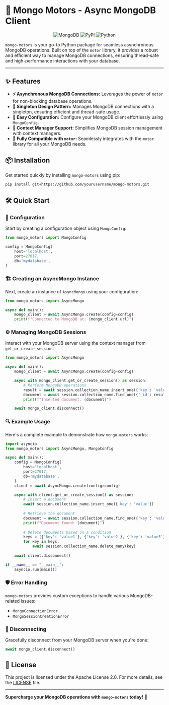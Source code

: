 # 🌱 Mongo Motors - Async MongoDB Client

<p align="center">
    <img src="https://img.shields.io/badge/MongoDB-47A248.svg?style=for-the-badge&logo=MongoDB&logoColor=white" alt="MongoDB">
    <img src="https://img.shields.io/badge/PyPI-3775A9.svg?style=for-the-badge&logo=PyPI&logoColor=white" alt="PyPI">
    <img src="https://img.shields.io/badge/python-3670A0?style=for-the-badge&logo=python&logoColor=ffdd54" alt="Python">
</p>

`mongo-motors` is your go-to Python package for seamless asynchronous MongoDB operations. Built on top of the `motor` library, it provides a robust and efficient way to manage MongoDB connections, ensuring thread-safe and high-performance interactions with your database.

---

## ✨ Features

- **⚡ Asynchronous MongoDB Connections:** Leverages the power of `motor` for non-blocking database operations.
- **🔄 Singleton Design Pattern:** Manages MongoDB connections with a singleton, ensuring efficient and thread-safe usage.
- **🔧 Easy Configuration:** Configure your MongoDB client effortlessly using `MongoConfig`.
- **📜 Context Manager Support:** Simplifies MongoDB session management with context managers.
- **🔗 Fully Compatible with `motor`:** Seamlessly integrates with the `motor` library for all your MongoDB needs.

## 📦 Installation

Get started quickly by installing `mongo-motors` using pip:

```sh
pip install git+https://github.com/yourusername/mongo-motors.git
```

## 🛠️ Quick Start

### 🔧 Configuration

Start by creating a configuration object using `MongoConfig`:

```python
from mongo_motors import MongoConfig

config = MongoConfig(
    host='localhost',
    port=27017,
    db='mydatabase',
)
```

### 🏗️ Creating an AsyncMongo Instance

Next, create an instance of `AsyncMongo` using your configuration:

```python
from mongo_motors import AsyncMongo

async def main():
    mongo_client = await AsyncMongo.create(config=config)
    print(f"Connected to MongoDB at: {mongo_client.url}")
```

### ⚙️ Managing MongoDB Sessions

Interact with your MongoDB server using the context manager from `get_or_create_session`:

```python
from mongo_motors import AsyncMongo

async def main():
    mongo_client = await AsyncMongo.create(config=config)

    async with mongo_client.get_or_create_session() as session:
        # Perform MongoDB operations
        result = await session.collection_name.insert_one({'key': 'value'})
        document = await session.collection_name.find_one({'_id': result.inserted_id})
        print(f"Inserted document: {document}")

    await mongo_client.disconnect()
```

### 🔍 Example Usage

Here's a complete example to demonstrate how `mongo-motors` works:

```python
import asyncio
from mongo_motors import AsyncMongo, MongoConfig

async def main():
    config = MongoConfig(
        host='localhost',
        port=27017,
        db='mydatabase',
    )
    client = await AsyncMongo.create(config=config)

    async with client.get_or_create_session() as session:
        # Insert a document
        await session.collection_name.insert_one({'key': 'value'})
        
        # Retrieve the document
        document = await session.collection_name.find_one({'key': 'value'})
        print(f"Document found: {document}")
        
        # Delete documents based on a condition
        keys = [{'key': 'value1'}, {'key': 'value2'}, {'key': 'value3'}]
        for key in keys:
            await session.collection_name.delete_many(key)
        
    await client.disconnect()

if __name__ == "__main__":
    asyncio.run(main())
```

### 🛡️ Error Handling

`mongo-motors` provides custom exceptions to handle various MongoDB-related issues:

- `MongoConnectionError`
- `MongoSessionCreationError`

### 🔌 Disconnecting

Gracefully disconnect from your MongoDB server when you're done:

```python
await mongo_client.disconnect()
```

## 📄 License

This project is licensed under the Apache License 2.0. For more details, see the [LICENSE](https://github.com/yourusername/mongo-motors/blob/main/LICENSE) file.

---

**Supercharge your MongoDB operations with `mongo-motors` today!** 🌱
